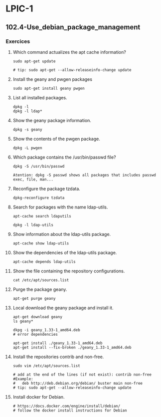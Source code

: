 # LPIC-1


## 102.4-Use_debian_package_management


### Exercices


1. Which command actualizes the apt cache information?
   ```
   sudo apt-get update

   # tip: sudo apt-get --allow-releaseinfo-change update
   ```

2. Install the geany and pwgen packages
   ```
   sudo apt-get install geany pwgen
   ```

3. List all installed packages.
   ```
   dpkg -l
   dpkg -l ldap*
   ```

4. Show the geany package information.
   ```
   dpkg -s geany
   ```

5. Show the contents of the pwgen package.
   ```
   dpkg -L pwgen
   ```

6. Which package contains the /usr/bin/passwd file?
   ```
   dpkg -S /usr/bin/passwd
 
   Atention: dpkg -S passwd shows all packages that includes passwd exec, file, man...
   ```

7. Reconfigure the package tzdata.
   ```
   dpkg-reconfigure tzdata
   ```

8. Search for packages with the name ldap-utils.
   ```
   apt-cache search ldaputils

   dpkg -l ldap-utils
   ```

9. Show information about the ldap-utils package.
   ```
   apt-cache show ldap-utils
   ```

10. Show the dependencies of the ldap-utils package.
    ```
    apt-cache depends ldap-utils
    ```

11. Show the file containing the repository configurations.
    ```
    cat /etc/apt/sources.list
    ```

12. Purge the package geany.
    ```
    apt-get purge geany
    ```

13. Local download the geany package and install it.
    ```
    apt-get download geany
    ls geany*
    
    dkpg -i geany_1.33-1_amd64.deb
    # error dependencies

    apt-get install ./geany_1.33-1_amd64.deb    
    apt-get install --fix-broken ./geany_1.33-1_amd64.deb
    ```

14. Install the repositories contrib and non-free.
    ```
    sudo vim /etc/apt/sources.list

    # add at the end of the lines (if not exist): contrib non-free
    #Example: 
    #   deb http://deb.debian.org/debian/ buster main non-free
    # tip: sudo apt-get --allow-releaseinfo-change update
    ```

15. Install docker for Debian.
    ```
    # https://docs.docker.com/engine/install/debian/ 
    # follow the docker install instructions for Debian
    ```





